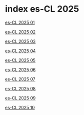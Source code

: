 # index es-CL 2025

<a href="./01">es-CL 2025 01</a>

<a href="./02">es-CL 2025 02</a>

<a href="./03">es-CL 2025 03</a>

<a href="./04">es-CL 2025 04</a>

<a href="./05">es-CL 2025 05</a>

<a href="./06">es-CL 2025 06</a>

<a href="./07">es-CL 2025 07</a>

<a href="./08">es-CL 2025 08</a>

<a href="./09">es-CL 2025 09</a>

<a href="./10">es-CL 2025 10</a>
